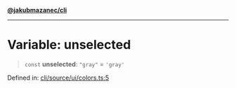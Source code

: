 [**@jakubmazanec/cli**](../../../README.md)

---

# Variable: unselected

> `const` **unselected**: `"gray"` = `'gray'`

Defined in:
[cli/source/ui/colors.ts:5](https://github.com/jakubmazanec/tools/blob/dcfb3b06be051bf99e23e7e35174b07af0f0fddd/packages/cli/source/ui/colors.ts#L5)
